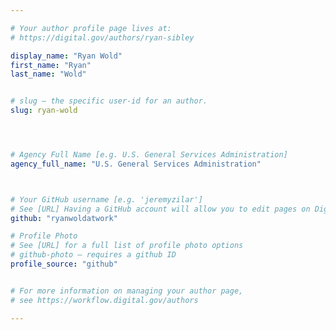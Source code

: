 ```yaml
---

# Your author profile page lives at:
# https://digital.gov/authors/ryan-sibley

display_name: "Ryan Wold"
first_name: "Ryan"
last_name: "Wold"


# slug — the specific user-id for an author.
slug: ryan-wold




# Agency Full Name [e.g. U.S. General Services Administration]
agency_full_name: "U.S. General Services Administration"



# Your GitHub username [e.g. 'jeremyzilar']
# See [URL] Having a GitHub account will allow you to edit pages on DigitalGov. The image used in your GitHub account can also be used to populate your digital.gov profile photo.
github: "ryanwoldatwork"

# Profile Photo
# See [URL] for a full list of profile photo options
# github-photo — requires a github ID
profile_source: "github"


# For more information on managing your author page,
# see https://workflow.digital.gov/authors

---
```

